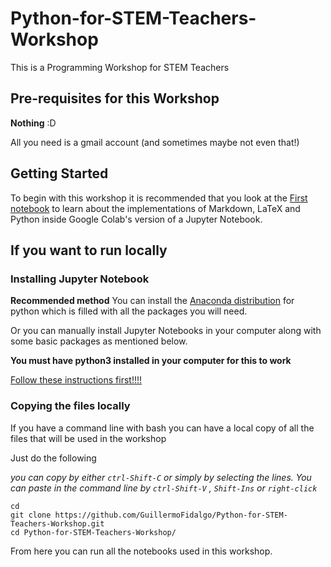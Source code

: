 # Python-for-STEM-Teachers-Workshop
This is a Programming Workshop for STEM Teachers

## Pre-requisites for this Workshop

**Nothing** :D

All you need is a gmail account (and sometimes maybe not even that!)
## Getting Started

To begin with this workshop it is recommended that you look at the [First notebook](Introduction_to_Markdown_and_Python.ipynb) to learn about the implementations of Markdown, LaTeX and Python inside Google Colab's version of a Jupyter Notebook.



## If you want to run locally 
### Installing Jupyter Notebook
**Recommended method** 
You can install the [Anaconda distribution](https://www.anaconda.com/distribution/) for python which is filled with all the packages you will need. 


Or you can manually install Jupyter Notebooks in your computer along with some basic packages as mentioned below.

**You must have python3 installed in your computer for this to work**

[Follow these instructions first!!!!](https://jupyter.org/install)

### Copying the files locally

If you have a command line with bash you can have a local copy of all the files that will be used in the workshop

Just do the following 


*you can copy by either `ctrl-Shift-C` or simply by selecting the lines. You can paste in the command line by `ctrl-Shift-V` , `Shift-Ins` or `right-click`*

```shell
cd 
git clone https://github.com/GuillermoFidalgo/Python-for-STEM-Teachers-Workshop.git
cd Python-for-STEM-Teachers-Workshop/
```

From here you can run all the notebooks used in this workshop.
